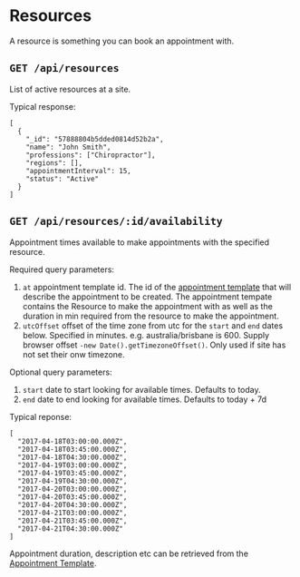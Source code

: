 # Resources
A resource is something you can book an appointment with.

## `GET /api/resources`
List of active resources at a site.

Typical response:
```
[
  {
    "_id": "57888804b5dded0814d52b2a",
    "name": "John Smith",
    "professions": ["Chiropractor"],
    "regions": [],
    "appointmentInterval": 15,
    "status": "Active"
  }
]
```

## `GET /api/resources/:id/availability`
Appointment times available to make appointments with the specified resource.

Required query parameters:
1. `at` appointment template id. The id of the [appointment template](appointmentTemplates.md) that will describe the appointment to be created. The appointment tempate contains the Resource to make the appointment with as well as the duration in min required from the resource to make the appointment.
1. `utcOffset` offset of the time zone from utc for the `start` and `end` dates below. Specified in minutes. e.g. australia/brisbane is 600. Supply browser offset `-new Date().getTimezoneOffset()`. Only used if site has not set their onw timezone.

Optional query parameters:
1. `start` date to start looking for available times. Defaults to today.
1. `end` date to end looking for available times. Defaults to today + 7d

Typical reponse:
```
[
  "2017-04-18T03:00:00.000Z",
  "2017-04-18T03:45:00.000Z",
  "2017-04-18T04:30:00.000Z",
  "2017-04-19T03:00:00.000Z",
  "2017-04-19T03:45:00.000Z",
  "2017-04-19T04:30:00.000Z",
  "2017-04-20T03:00:00.000Z",
  "2017-04-20T03:45:00.000Z",
  "2017-04-20T04:30:00.000Z",
  "2017-04-21T03:00:00.000Z",
  "2017-04-21T03:45:00.000Z",
  "2017-04-21T04:30:00.000Z"
]
```

Appointment duration, description etc can be retrieved from the [Appointment Template](appointmentTemplates.md).
